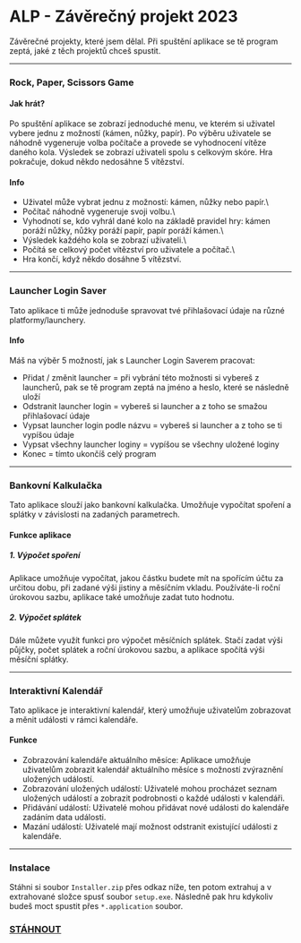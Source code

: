 # **ALP - Závěrečný projekt 2023**

Závěrečné projekty, které jsem dělal. Při spuštění aplikace se tě program zeptá, jaké z těch projektů chceš spustit.



---



### Rock, Paper, Scissors Game

#### Jak hrát?

Po spuštění aplikace se zobrazí jednoduché menu, ve kterém si uživatel vybere jednu z možností (kámen, nůžky, papír). Po výběru uživatele se náhodně vygeneruje volba počítače a provede se vyhodnocení vítěze daného kola. Výsledek se zobrazí uživateli spolu s celkovým skóre. Hra pokračuje, dokud někdo nedosáhne 5 vítězství.

#### Info

- Uživatel může vybrat jednu z možností: kámen, nůžky nebo papír.\
- Počítač náhodně vygeneruje svoji volbu.\
- Vyhodnotí se, kdo vyhrál dané kolo na základě pravidel hry: kámen poráží nůžky, nůžky poráží papír, papír poráží kámen.\
- Výsledek každého kola se zobrazí uživateli.\
- Počítá se celkový počet vítězství pro uživatele a počítač.\
- Hra končí, když někdo dosáhne 5 vítězství.



---



### Launcher Login Saver

Tato aplikace ti může jednoduše spravovat tvé přihlašovací údaje na různé platformy/launchery.

#### Info

Máš na výběr 5 možností, jak s Launcher Login Saverem pracovat:

- Přidat / změnit launcher = při vybrání této možnosti si vybereš z launcherů, pak se tě program zeptá na jméno a heslo, které se následně uloží
- Odstranit launcher login = vybereš si launcher a z toho se smažou přihlašovací údaje
- Vypsat launcher login podle názvu = vybereš si launcher a z toho se ti vypíšou údaje
- Vypsat všechny launcher loginy = vypíšou se všechny uložené loginy
- Konec = tímto ukončíš celý program



---



### Bankovní Kalkulačka

Tato aplikace slouží jako bankovní kalkulačka. Umožňuje vypočítat spoření a splátky v závislosti na zadaných parametrech.

#### Funkce aplikace

##### 1. Výpočet spoření

Aplikace umožňuje vypočítat, jakou částku budete mít na spořícím účtu za určitou dobu, při zadané výši jistiny a měsíčním vkladu. Používáte-li roční úrokovou sazbu, aplikace také umožňuje zadat tuto hodnotu.

##### 2. Výpočet splátek

Dále můžete využít funkci pro výpočet měsíčních splátek. Stačí zadat výši půjčky, počet splátek a roční úrokovou sazbu, a aplikace spočítá výši měsíční splátky.



---



### Interaktivní Kalendář

Tato aplikace je interaktivní kalendář, který umožňuje uživatelům zobrazovat a měnit události v rámci kalendáře.

#### Funkce

- Zobrazování kalendáře aktuálního měsíce: Aplikace umožňuje uživatelům zobrazit kalendář aktuálního měsíce s možností zvýraznění uložených událostí.
- Zobrazování uložených událostí: Uživatelé mohou procházet seznam uložených událostí a zobrazit podrobnosti o každé události v kalendáři.
- Přidávání událostí: Uživatelé mohou přidávat nové události do kalendáře zadáním data události.
- Mazání událostí: Uživatelé mají možnost odstranit existující události z kalendáře.



---



### Instalace

Stáhni si soubor `Installer.zip` přes odkaz níže, ten potom extrahuj a v extrahované složce spusť soubor `setup.exe`. Následně pak hru kdykoliv budeš moct spustit přes `*.application` soubor.

### [__**STÁHNOUT**__](https://github.com/AldiiX/ALP-zaverecny-projekt-2023/blob/main/Installer.zip?raw=true)
